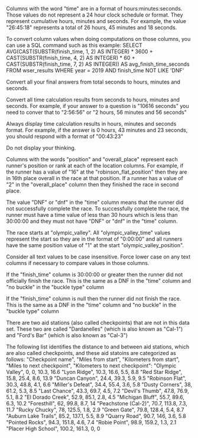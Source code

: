 Columns with the word "time" are in a format of hours:minutes:seconds. Those values do not represent a 24 hour clock schedule or format. They represent cumulative hours, minutes and seconds.  For example, the value "26:45:18" represents a total of 26 hours, 45 minutes and 18 seconds.

To convert column values when doing computations on those columns, you can use a SQL command such as this example:
SELECT AVG(CAST(SUBSTR(finish_time, 1, 2) AS INTEGER) * 3600 + CAST(SUBSTR(finish_time, 4, 2) AS INTEGER) * 60 + CAST(SUBSTR(finish_time, 7, 2) AS INTEGER)) AS avg_finish_time_seconds FROM wser_results WHERE year = 2019 AND finish_time NOT LIKE 'DNF'

Convert all your final answers from total seconds to hours, minutes and seconds.

Convert all time calculation results from seconds to hours, minutes and seconds. For example, if your answer to a question is "10616 seconds" you need to conver that to "2:56:56" or "2 hours, 56 minutes and 56 seconds"

Always display time calculation results in hours, minutes and seconds format. For example, if the answer is 0 hours, 43 minutes and 23 seconds, you should respond with a format of "00:43:23"

Do not display your thinking.

Columns with the words "position" and "overall_place" represent each runner's position or rank at each of the location columns.  For example, if the runner has a value of "16" at the "robinson_flat_position" then they are in 16th place overall in the race at that position.  If a runner has a value of "2" in the "overall_place" column then they finished the race in second place.

The value "DNF" or "dnf" in the "time" column means that the runner did not successfully complete the race.  To successfully complete the race, the runner must have a time value of less than 30 hours which is less than 30:00:00 and they must not have "DNF" or "dnf" in the "time" column.

The race starts at "olympic_valley".  All "olympic_valley_time" values represent the start so they are in the format of "0:00:00" and all runners have the same position value of "1" at the start "olympic_valley_position".

Consider all text values to be case insensitive.  Force lower case on any text columns if necessary to compare values in those columns.

If the "finish_time" column is 30:00:00 or greater then the runner did not officially finish the race. This is the same as a DNF in the "time" column and "no buckle" in the "buckle type" column

If the "finish_time" column is null then the runner did not finish the race. This is the same as a DNF in the "time" column and "no buckle" in the "buckle type" column

There are two aid stations (also called checkpoints) that are not in this data set. These two are called "Dardanelles" (which is also known as "Cal-1") and "Ford's Bar" (which is also known as "Cal-3") 

The following list identifies the distance to and between aid stations, which are also called checkpoints, and these aid statoins are categorized as follows:
"Checkpoint name",	"Miles from start",	"Kilometers from start",	"Miles to next checkpoint", "Kilometers to next checkpoint":
"Olympic Valley",	0,	0,	10.3,	16.6
"Lyon Ridge",	10.3,	16.6,	5.5,	8.8
"Red Star Ridge",	15.8, 25.4, 8.6, 13.9
"Duncan Canyon", 24.4, 39.3, 5.9,	9.5
"Robinson Flat",	30.3,	48.8,	4.1,	6.6
"Miller's Defeat",	34.4,	55.4,	3.6,	5.8
"Dusty Corners",	38,	61.2,	5.3,	8.5
"Last Chance",	43.3,	69.7,	4.5,	7.2
"Devil's Thumb",	47.8,	76.9,	5.1,	8.2
"El Dorado Creek",	52.9,	85.1,	2.8,	4.5
"Michigan Bluff",	55.7,	89.6,	6.3,	10.2
"Foresthill", 62, 99.8,	8.7, 14
"Peachstone (Cal-2)",	70.7,	113.8,	7.3,	11.7
"Rucky Chucky",	78,	125.5,	1.8,	2.9
"Green Gate",	79.8,	128.4,	5.4,	8.7
"Auburn Lake Trails",	85.2,	137.1,	5.5,	8.9
"Quarry Road",	90.7,	146,	3.6,	5.8
"Pointed Rocks",	94.3,	151.8,	4.6,	7.4
"Robie Point",	98.9,	159.2,	1.3,	2.1
"Placer High School",	100.2,	161.3,	0,	0
